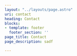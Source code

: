 ```yaml
---
layout: "../layouts/page.astro"
uri: contact
heading: Contact
blocks:
- template: footer
  footer_section: ''
page_title: Contact
page_description: sadf

---
```

